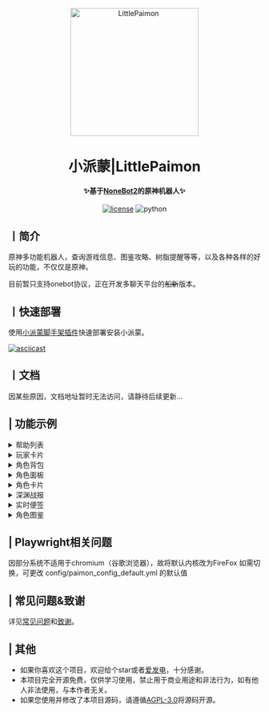 <p align="center" >
  <a href="https://github.com/CMHopeSunshine/LittlePaimon/tree/nonebot2"><img src="https://s1.ax1x.com/2023/02/05/pS62DJK.png" width="256" height="256" alt="LittlePaimon"></a>
</p>
<h1 align="center">小派蒙|LittlePaimon</h1>
<h4 align="center">✨基于<a href="https://github.com/nonebot/nonebot2" target="_blank">NoneBot2</a>的原神机器人✨</h4>

<p align="center">
    <a href="https://cdn.jsdelivr.net/gh/CMHopeSunshine/LittlePaimon@master/LICENSE"><img src="https://img.shields.io/github/license/CMHopeSunshine/LittlePaimon" alt="license"></a>
    <img src="https://img.shields.io/badge/Python-3.8+-yellow" alt="python">
</p>

## 丨简介

原神多功能机器人，查询游戏信息、图鉴攻略、树脂提醒等等，以及各种各样的好玩的功能，不仅仅是原神。

目前暂只支持onebot协议，正在开发多聊天平台的~~船新~~版本。

## 丨快速部署
使用[小派蒙脚手架插件](https://github.com/CMHopeSunshine/nb-cli-plugin-littlepaimon)快速部署安装小派蒙。

[![asciicast](https://asciinema.org/a/kMBRbuX5lCEnk5lmXcU53ys5b.svg)](https://asciinema.org/a/kMBRbuX5lCEnk5lmXcU53ys5b)

## 丨文档

因某些原因，文档地址暂时无法访问，请静待后续更新...

## | 功能示例
<details>
<summary>帮助列表</summary>
<img src="https://s1.ax1x.com/2023/02/05/pS6gWCT.jpg" alt="help">
</details>

<details>
<summary>玩家卡片</summary>
<img src="https://s1.ax1x.com/2023/02/05/pS6g25V.jpg" alt="ys">
</details>

<details>
<summary>角色背包</summary>
<img src="https://s1.ax1x.com/2023/02/05/pS6ggU0.jpg" alt="ysa">
</details>

<details>
<summary>角色面板</summary>
<img src="https://s1.ax1x.com/2023/02/05/pS6gh2F.jpg" alt="ysd">
</details>

<details>
<summary>角色卡片</summary>
<img src="https://s1.ax1x.com/2023/02/05/pS6gf8U.jpg" alt="ysc">
</details>

<details>
<summary>深渊战报</summary>
<img src="https://s1.ax1x.com/2023/02/05/pS6gcEq.jpg" alt="sy">
</details>

<details>
<summary>实时便签</summary>
<img src="https://s1.ax1x.com/2023/02/05/pS6gybn.jpg" alt="ssbq">
</details>

<details>
<summary>角色图鉴</summary>
<img src="https://s1.ax1x.com/2023/02/05/pS6fAG6.jpg" alt="map">
</details>

## | Playwright相关问题
因部分系统不适用于chromium（谷歌浏览器），故将默认内核改为FireFox
如需切换，可更改 config/paimon_config_default.yml 的默认值

## | 常见问题&致谢

详见[常见问题](https://docs.paimon.cherishmoon.fun/question.html)和[致谢](https://docs.paimon.cherishmoon.fun/thanks.html)。


## | 其他
- 如果你喜欢这个项目，欢迎给个star或者[爱发电](https://afdian.net/a/cherishmoon)，十分感谢。
- 本项目完全开源免费，仅供学习使用，禁止用于商业用途和非法行为，如有他人非法使用，与本作者无关。
- 如果您使用并修改了本项目源码，请遵循[AGPL-3.0](https://github.com/CMHopeSunshine/LittlePaimon/blob/Bot/LICENSE)将源码开源。
